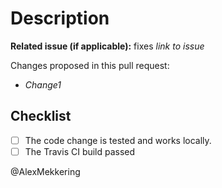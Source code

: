# Description

**Related issue (if applicable):** fixes *link to issue*

Changes proposed in this pull request:

- *Change1*
  
## Checklist

- [ ] The code change is tested and works locally.
- [ ] The Travis CI build passed

@AlexMekkering
